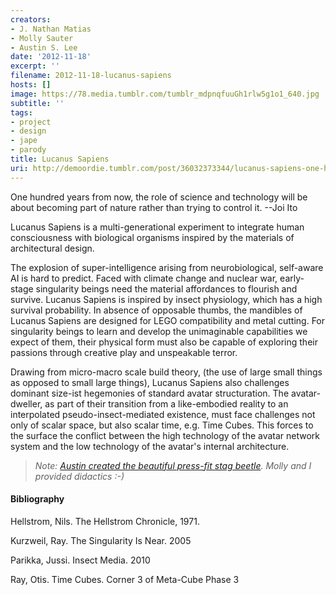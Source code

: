 ```yaml
---
creators:
- J. Nathan Matias
- Molly Sauter
- Austin S. Lee
date: '2012-11-18'
excerpt: ''
filename: 2012-11-18-lucanus-sapiens
hosts: []
image: https://78.media.tumblr.com/tumblr_mdpnqfuuGh1rlw5g1o1_640.jpg
subtitle: ''
tags:
- project
- design
- jape
- parody
title: Lucanus Sapiens
uri: http://demoordie.tumblr.com/post/36032373344/lucanus-sapiens-one-hundred-years-from-now-the
---
```


One hundred years from now, the role of science and technology will be about becoming part of nature rather than trying to control it. --Joi Ito

Lucanus Sapiens is a multi-generational experiment to integrate human consciousness with biological organisms inspired by the materials of architectural design.

The explosion of super-intelligence arising from neurobiological, self-aware AI is hard to predict. Faced with climate change and nuclear war, early-stage singularity beings need the material affordances to flourish and survive. Lucanus Sapiens is inspired by insect physiology, which has a high survival probability. In absence of opposable thumbs, the mandibles of Lucanus Sapiens are designed for LEGO compatibility and metal cutting. For singularity beings to learn and develop the unimaginable capabilities we expect of them, their physical form must also be capable of exploring their passions through creative play and unspeakable terror.

Drawing from micro-macro scale build theory, (the use of large small things as opposed to small large things), Lucanus Sapiens also challenges dominant size-ist hegemonies of standard avatar structuration. The avatar-dweller, as part of their transition from a like-embodied reality to an interpolated pseudo-insect-mediated existence, must face challenges not only of scalar space, but also scalar time, e.g. Time Cubes. This forces to the surface the conflict between the high technology of the avatar network system and the low technology of the avatar's internal architecture.

<blockquote><i>Note: <a href="http://fab.cba.mit.edu/classes/863.12/people/austin.lee/links/week8.html">Austin created the beautiful press-fit stag beetle</a>. Molly and I provided didactics :-)</i></blockquote>

<h4>Bibliography</h4>
Hellstrom, Nils. The Hellstrom Chronicle, 1971.

Kurzweil, Ray. The Singularity Is Near. 2005

Parikka, Jussi. Insect Media. 2010

Ray, Otis. Time Cubes. Corner 3 of Meta-Cube Phase 3 

